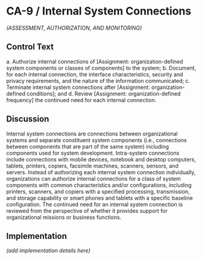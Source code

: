 # CA-9 / Internal System Connections

_(ASSESSMENT, AUTHORIZATION, AND MONITORING)_

## Control Text


a. Authorize internal connections of [Assignment: organization-defined system components or classes of components] to the system;
b. Document, for each internal connection, the interface characteristics, security and privacy requirements, and the nature of the information communicated;
c. Terminate internal system connections after [Assignment: organization-defined conditions]; and
d. Review [Assignment: organization-defined frequency] the continued need for each internal connection.

## Discussion

Internal system connections are connections between organizational systems and separate constituent system components (i.e., connections between components that are part of the same system) including components used for system development. Intra-system connections include connections with mobile devices, notebook and desktop computers, tablets, printers, copiers, facsimile machines, scanners, sensors, and servers. Instead of authorizing each internal system connection individually, organizations can authorize internal connections for a class of system components with common characteristics and/or configurations, including printers, scanners, and copiers with a specified processing, transmission, and storage capability or smart phones and tablets with a specific baseline configuration. The continued need for an internal system connection is reviewed from the perspective of whether it provides support for organizational missions or business functions.

## Implementation

_(add implementation details here)_